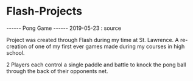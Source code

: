 # Flash-Projects


------ Pong Game ------
2019-05-23 : source

Project was created through Flash during my time at St. Lawrence. A re-creation of one of my first ever games made during my courses in high school.

2 Players each control a single paddle and battle to knock the pong ball through the back of their opponents net.
